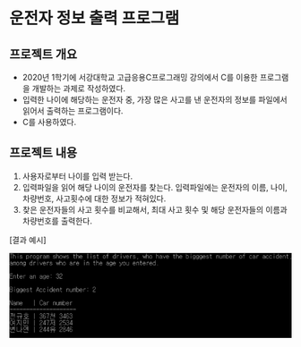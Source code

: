 # 운전자 정보 출력 프로그램

## 프로젝트 개요
* 2020년 1학기에 서강대학교 고급응용C프로그래밍 강의에서 C를 이용한 프로그램을 개발하는 과제로 작성하였다.
* 입력한 나이에 해당하는 운전자 중, 가장 많은 사고를 낸 운전자의 정보를 파일에서 읽어서 출력하는 프로그램이다.
* C를 사용하였다.

## 프로젝트 내용
1. 사용자로부터 나이를 입력 받는다.
2. 입력파일을 읽어 해당 나이의 운전자를 찾는다. 입력파일에는 운전자의 이름, 나이, 차량번호, 사고횟수에 대한 정보가 적혀있다.
3. 찾은 운전자들의 사고 횟수를 비교해서, 최대 사고 횟수 및 해당 운전자들의 이름과 차량번호를 출력한다.

[결과 예시]

![결과예시](https://github.com/westkite2/CProject_DriverInformation/blob/main/result.png)
